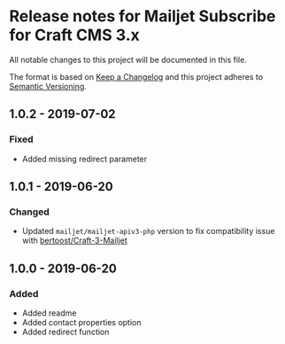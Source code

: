 # Release notes for Mailjet Subscribe for Craft CMS 3.x

All notable changes to this project will be documented in this file.

The format is based on [Keep a Changelog](http://keepachangelog.com/) and this project adheres to [Semantic Versioning](http://semver.org/).

## 1.0.2 - 2019-07-02
### Fixed
- Added missing redirect parameter

## 1.0.1 - 2019-06-20
### Changed
- Updated `mailjet/mailjet-apiv3-php` version to fix compatibility issue with [bertoost/Craft-3-Mailjet](https://github.com/bertoost/Craft-3-Mailjet)

## 1.0.0 - 2019-06-20
### Added
- Added readme
- Added contact properties option
- Added redirect function
